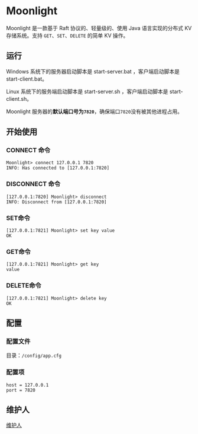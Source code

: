 # Moonlight

Moonlight 是一款基于 Raft 协议的、轻量级的、使用 Java 语言实现的分布式 KV 存储系统。支持 `GET`、`SET`、`DELETE` 的简单 KV 操作。

## 运行

Windows 系统下的服务器启动脚本是 start-server.bat ，客户端启动脚本是 start-client.bat。

Linux 系统下的服务端启动脚本是 start-server.sh ，客户端启动脚本是 start-client.sh。

Moonlight 服务器的**默认端口号为`7820`**，确保端口`7820`没有被其他进程占用。

## 开始使用

### CONNECT 命令

```shell
Moonlight> connect 127.0.0.1 7820
INFO: Has connected to [127.0.0.1:7820]
```

### DISCONNECT 命令

```shell
[127.0.0.1:7820] Moonlight> disconnect
INFO: Disconnect from [127.0.0.1:7820]
```

### SET命令

```shell
[127.0.0.1:7821] Moonlight> set key value
OK
```

### GET命令

```shell
[127.0.0.1:7821] Moonlight> get key
value
```

### DELETE命令

```shell
[127.0.0.1:7821] Moonlight> delete key
OK
```

## 配置

### 配置文件

目录：`/config/app.cfg`

### 配置项

```
host = 127.0.0.1
port = 7820
```

## 维护人

[维护人](./MAINTAINERS)